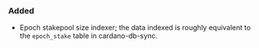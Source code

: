 ### Added

- Epoch stakepool size indexer; the data indexed is roughly equivalent to the `epoch_stake` table in cardano-db-sync.
